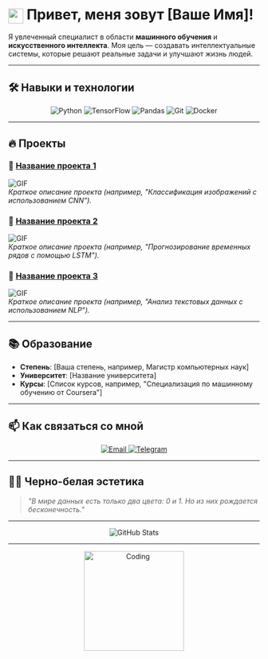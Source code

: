 # <img src="https://img.icons8.com/ios-filled/50/000000/brain-circuit.png" width="30" style="vertical-align: middle;" /> Привет, меня зовут [Ваше Имя]!

Я увлеченный специалист в области **машинного обучения** и **искусственного интеллекта**. Моя цель — создавать интеллектуальные системы, которые решают реальные задачи и улучшают жизнь людей.

---

## 🛠️ Навыки и технологии
<p align="center">
  <img src="https://img.icons8.com/color/48/000000/python--v1.png" alt="Python" title="Python" />
  <img src="https://img.icons8.com/ios-filled/50/000000/tensorflow.png" alt="TensorFlow" title="TensorFlow" />
  <img src="https://img.icons8.com/ios-filled/50/000000/pandas.png" alt="Pandas" title="Pandas" />
  <img src="https://img.icons8.com/ios-filled/50/000000/git.png" alt="Git" title="Git" />
  <img src="https://img.icons8.com/ios-filled/50/000000/docker.png" alt="Docker" title="Docker" />
</p>

---

## 🔥 Проекты
### 🚀 [Название проекта 1](ссылка)
![GIF](https://media.giphy.com/media/L1R1tvI9svkIWwpVYr/giphy.gif)  
*Краткое описание проекта (например, "Классификация изображений с использованием CNN").*

### 🚀 [Название проекта 2](ссылка)
![GIF](https://media.giphy.com/media/3o7TKsQ8gqVrXhq3mM/giphy.gif)  
*Краткое описание проекта (например, "Прогнозирование временных рядов с помощью LSTM").*

### 🚀 [Название проекта 3](ссылка)
![GIF](https://media.giphy.com/media/3o7TKsQ8gqVrXhq3mM/giphy.gif)  
*Краткое описание проекта (например, "Анализ текстовых данных с использованием NLP").*

---

## 📚 Образование
- **Степень**: [Ваша степень, например, Магистр компьютерных наук]
- **Университет**: [Название университета]
- **Курсы**: [Список курсов, например, "Специализация по машинному обучению от Coursera"]

---

## 📫 Как связаться со мной
<p align="center">
  <a href="mailto:ваш email">
    <img src="https://img.icons8.com/ios-filled/50/000000/email.png" alt="Email" title="Email" />
  </a>
  <a href="https://t.me/ваш Telegram">
    <img src="https://img.icons8.com/ios-filled/50/000000/telegram-app.png" alt="Telegram" title="Telegram" />
  </a>
</p>

---

## 🖤🤍 Черно-белая эстетика
> *"В мире данных есть только два цвета: 0 и 1. Но из них рождается бесконечность."*

---

<p align="center">
  <img src="https://github-readme-stats.vercel.app/api?username=ваш_username&show_icons=true&theme=dark" alt="GitHub Stats" />
</p>

---

<p align="center">
  <img src="https://media.giphy.com/media/3o7TKsQ8gqVrXhq3mM/giphy.gif" alt="Coding" width="200" />
</p>
